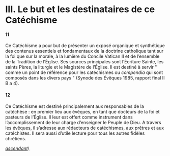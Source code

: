 # III. Le but et les destinataires de ce Catéchisme

#### 11

Ce Catéchisme a pour but de présenter un exposé organique et synthétique des contenus essentiels et fondamentaux de la doctrine catholique tant sur la foi que sur la morale, à la lumière du Concile Vatican II et de l’ensemble de la Tradition de l’Église. Ses sources principales sont l’Écriture Sainte, les saints Pères, la liturgie et le Magistère de l’Église. Il est destiné à servir " comme un point de référence pour les catéchismes ou _compendia_ qui sont composés dans les divers pays " (Synode des Évêques 1985, rapport final II B a 4).

#### 12

Ce Catéchisme est destiné principalement aux responsables de la catéchèse : en premier lieu aux évêques, en tant que docteurs de la foi et pasteurs de l’Église. Il leur est offert comme instrument dans l’accomplissement de leur charge d’enseigner le Peuple de Dieu. A travers les évêques, il s’adresse aux rédacteurs de catéchismes, aux prêtres et aux catéchistes. Il sera aussi d’utile lecture pour tous les autres fidèles chrétiens.

[_ascendant_](./)\
